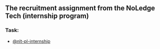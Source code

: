 
## The recruitment assignment from the NoLedge Tech (internship program)




### Task:

- [@nlt-pl-internship](https://bitbucket.org/nlteng/nlt-pl-internship/src/master/)

